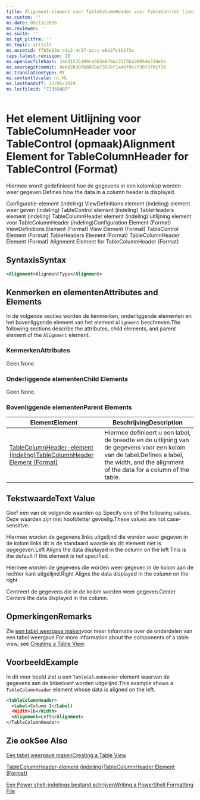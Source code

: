 ```yaml
---
title: Alignment-element voor TableColumnHeader voor TableControl (indeling) | Microsoft Docs
ms.custom: ''
ms.date: 09/13/2016
ms.reviewer: ''
ms.suite: ''
ms.tgt_pltfrm: ''
ms.topic: article
ms.assetid: ff85e83a-c9c2-4c37-accc-e6a27c182f3c
caps.latest.revision: 19
ms.openlocfilehash: 16b41535109ca503e679a135f5ba30054e33de5b
ms.sourcegitcommit: debd2b38fb8070a7357bf1a4bf9cc736f3702f31
ms.translationtype: MT
ms.contentlocale: nl-NL
ms.lasthandoff: 12/05/2019
ms.locfileid: "72355487"
---
```

# <a name="alignment-element-for-tablecolumnheader-for-tablecontrol-format"></a><span data-ttu-id="34adb-102">Het element Uitlijning voor TableColumnHeader voor TableControl (opmaak)</span><span class="sxs-lookup"><span data-stu-id="34adb-102">Alignment Element for TableColumnHeader for TableControl (Format)</span></span>

<span data-ttu-id="34adb-103">Hiermee wordt gedefinieerd hoe de gegevens in een kolomkop worden weer gegeven.</span><span class="sxs-lookup"><span data-stu-id="34adb-103">Defines how the data in a column header is displayed.</span></span>

<span data-ttu-id="34adb-104">Configuratie-element (indeling) ViewDefinitions element (indeling) element weer geven (indeling) TableControl element (indeling) TableHeaders element (indeling) TableColumnHeader element (indeling) uitlijning element voor TableColumnHeader (indeling)</span><span class="sxs-lookup"><span data-stu-id="34adb-104">Configuration Element (Format) ViewDefinitions Element (Format) View Element (Format) TableControl Element (Format) TableHeaders Element (Format) TableColumnHeader Element (Format) Alignment Element for TableColumnHeader (Format)</span></span>

## <a name="syntax"></a><span data-ttu-id="34adb-105">Syntaxis</span><span class="sxs-lookup"><span data-stu-id="34adb-105">Syntax</span></span>

```xml
<Alignment>AlignmentType</Alignment>
```

## <a name="attributes-and-elements"></a><span data-ttu-id="34adb-106">Kenmerken en elementen</span><span class="sxs-lookup"><span data-stu-id="34adb-106">Attributes and Elements</span></span>

<span data-ttu-id="34adb-107">In de volgende secties worden de kenmerken, onderliggende elementen en het bovenliggende element van het element `Alignment` beschreven.</span><span class="sxs-lookup"><span data-stu-id="34adb-107">The following sections describe the attributes, child elements, and parent element of the `Alignment` element.</span></span>

### <a name="attributes"></a><span data-ttu-id="34adb-108">Kenmerken</span><span class="sxs-lookup"><span data-stu-id="34adb-108">Attributes</span></span>

<span data-ttu-id="34adb-109">Geen.</span><span class="sxs-lookup"><span data-stu-id="34adb-109">None.</span></span>

### <a name="child-elements"></a><span data-ttu-id="34adb-110">Onderliggende elementen</span><span class="sxs-lookup"><span data-stu-id="34adb-110">Child Elements</span></span>

<span data-ttu-id="34adb-111">Geen.</span><span class="sxs-lookup"><span data-stu-id="34adb-111">None.</span></span>

### <a name="parent-elements"></a><span data-ttu-id="34adb-112">Bovenliggende elementen</span><span class="sxs-lookup"><span data-stu-id="34adb-112">Parent Elements</span></span>

|<span data-ttu-id="34adb-113">Element</span><span class="sxs-lookup"><span data-stu-id="34adb-113">Element</span></span>|<span data-ttu-id="34adb-114">Beschrijving</span><span class="sxs-lookup"><span data-stu-id="34adb-114">Description</span></span>|
|-------------|-----------------|
|[<span data-ttu-id="34adb-115">TableColumnHeader-element (indeling)</span><span class="sxs-lookup"><span data-stu-id="34adb-115">TableColumnHeader Element (Format)</span></span>](./tablecolumnheader-element-format.md)|<span data-ttu-id="34adb-116">Hiermee definieert u een label, de breedte en de uitlijning van de gegevens voor een kolom van de tabel.</span><span class="sxs-lookup"><span data-stu-id="34adb-116">Defines a label, the width, and the alignment of the data for a column of the table.</span></span>|

## <a name="text-value"></a><span data-ttu-id="34adb-117">Tekstwaarde</span><span class="sxs-lookup"><span data-stu-id="34adb-117">Text Value</span></span>

<span data-ttu-id="34adb-118">Geef een van de volgende waarden op.</span><span class="sxs-lookup"><span data-stu-id="34adb-118">Specify one of the following values.</span></span> <span data-ttu-id="34adb-119">Deze waarden zijn niet hoofdletter gevoelig.</span><span class="sxs-lookup"><span data-stu-id="34adb-119">These values are not case-sensitive.</span></span>

<span data-ttu-id="34adb-120">Hiermee worden de gegevens links uitgelijnd die worden weer gegeven in de kolom links dit is de standaard waarde als dit element niet is opgegeven.</span><span class="sxs-lookup"><span data-stu-id="34adb-120">Left Aligns the data displayed in the column on the left This is the default if this element is not specified.</span></span>

<span data-ttu-id="34adb-121">Hiermee worden de gegevens die worden weer gegeven in de kolom aan de rechter kant uitgelijnd.</span><span class="sxs-lookup"><span data-stu-id="34adb-121">Right Aligns the data displayed in the column on the right.</span></span>

<span data-ttu-id="34adb-122">Centreert de gegevens die in de kolom worden weer gegeven.</span><span class="sxs-lookup"><span data-stu-id="34adb-122">Center Centers the data displayed in the column.</span></span>

## <a name="remarks"></a><span data-ttu-id="34adb-123">Opmerkingen</span><span class="sxs-lookup"><span data-stu-id="34adb-123">Remarks</span></span>

<span data-ttu-id="34adb-124">Zie [een tabel weergave maken](./creating-a-table-view.md)voor meer informatie over de onderdelen van een tabel weergave.</span><span class="sxs-lookup"><span data-stu-id="34adb-124">For more information about the components of a table view, see [Creating a Table View](./creating-a-table-view.md).</span></span>

## <a name="example"></a><span data-ttu-id="34adb-125">Voorbeeld</span><span class="sxs-lookup"><span data-stu-id="34adb-125">Example</span></span>

<span data-ttu-id="34adb-126">In dit voor beeld ziet u een `TableColumnHeader` element waarvan de gegevens aan de linkerkant worden uitgelijnd.</span><span class="sxs-lookup"><span data-stu-id="34adb-126">This example shows a `TableColumnHeader` element whose data is aligned on the left.</span></span>

```xml
<TableColumnHeader>
  <Label>Column 1</Label)
  <Width>16</Width>
  <Alignment>Left</Alignment>
</TableColumnHeader>
```

## <a name="see-also"></a><span data-ttu-id="34adb-127">Zie ook</span><span class="sxs-lookup"><span data-stu-id="34adb-127">See Also</span></span>

[<span data-ttu-id="34adb-128">Een tabel weergave maken</span><span class="sxs-lookup"><span data-stu-id="34adb-128">Creating a Table View</span></span>](./creating-a-table-view.md)

[<span data-ttu-id="34adb-129">TableColumnHeader-element (indeling)</span><span class="sxs-lookup"><span data-stu-id="34adb-129">TableColumnHeader Element (Format)</span></span>](./tablecolumnheader-element-format.md)

[<span data-ttu-id="34adb-130">Een Power shell-indelings bestand schrijven</span><span class="sxs-lookup"><span data-stu-id="34adb-130">Writing a PowerShell Formatting File</span></span>](./writing-a-powershell-formatting-file.md)
